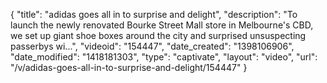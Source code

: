 {
    "title": "adidas goes all in to surprise and delight",
    "description": "To launch the newly renovated Bourke Street Mall store in Melbourne's CBD, we set up giant shoe boxes around the city and surprised unsuspecting passerbys wi...",
    "videoid": "154447",
    "date_created": "1398106906",
    "date_modified": "1418181303",
    "type": "captivate",
    "layout": "video",
    "url": "\/v\/adidas-goes-all-in-to-surprise-and-delight\/154447"
}